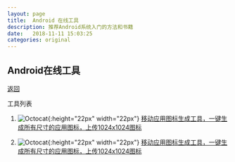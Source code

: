 ```yaml
---
layout: page
title:  Android 在线工具
description: 推荐Android系统入门的方法和书籍
date:   2018-11-11 15:03:25
categories: original
---
```

## Android在线工具

[返回](./)


工具列表


 
1. ![Octocat](https://icon.wuruihong.com/favicon.ico){:height="22px" width="22px"} 
<a href="https://icon.wuruihong.com/" target="_blank">移动应用图标生成工具，一键生成所有尺寸的应用图标，上传1024x1024图标</a>
     
    
1. ![Octocat](https://icon.wuruihong.com/favicon.ico){:height="22px" width="22px"} 
<a href="https://icon.wuruihong.com/" target="_blank">移动应用图标生成工具，一键生成所有尺寸的应用图标，上传1024x1024图标</a>
     


